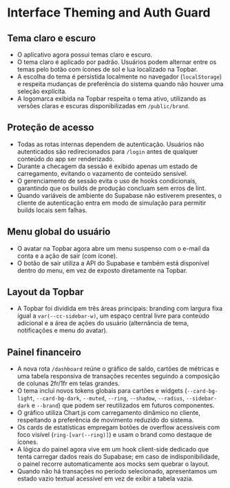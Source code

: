 # Interface Theming and Auth Guard

## Tema claro e escuro
- O aplicativo agora possui temas claro e escuro.
- O tema claro é aplicado por padrão. Usuários podem alternar entre os temas pelo botão com ícones de sol e lua localizado na Topbar.
- A escolha do tema é persistida localmente no navegador (`localStorage`) e respeita mudanças de preferência do sistema quando não houver uma seleção explícita.
- A logomarca exibida na Topbar respeita o tema ativo, utilizando as versões claras e escuras disponibilizadas em `/public/brand`.

## Proteção de acesso
- Todas as rotas internas dependem de autenticação. Usuários não autenticados são redirecionados para `/login` antes de qualquer conteúdo do app ser renderizado.
- Durante a checagem da sessão é exibido apenas um estado de carregamento, evitando o vazamento de conteúdo sensível.
- O gerenciamento de sessão evita o uso de hooks condicionais, garantindo que os builds de produção concluam sem erros de lint.
- Quando variáveis de ambiente do Supabase não estiverem presentes, o cliente de autenticação entra em modo de simulação para permitir builds locais sem falhas.

## Menu global do usuário
- O avatar na Topbar agora abre um menu suspenso com o e-mail da conta e a ação de sair (com ícone).
- O botão de sair utiliza a API do Supabase e também está disponível dentro do menu, em vez de exposto diretamente na Topbar.

## Layout da Topbar
- A Topbar foi dividida em três áreas principais: branding com largura fixa igual a `var(--cc-sidebar-w)`, um espaço central livre para conteúdo adicional e a área de ações do usuário (alternância de tema, notificações e menu do avatar).

## Painel financeiro
- A nova rota `/dashboard` reúne o gráfico de saldo, cartões de métricas e uma tabela responsiva de transações recentes seguindo a composição de colunas 2fr/1fr em telas grandes.
- O tema inclui novos tokens globais para cartões e widgets (`--card-bg-light`, `--card-bg-dark`, `--muted`, `--ring`, `--shadow`, `--radius`, `--sidebar-dark` e `--brand`) que podem ser reutilizados em futuros componentes.
- O gráfico utiliza Chart.js com carregamento dinâmico no cliente, respeitando a preferência de movimento reduzido do sistema.
- Os cards de estatísticas empregam botões de overflow acessíveis com foco visível (`ring-[var(--ring)]`) e usam o brand como destaque de ícones.
- A lógica do painel agora vive em um hook client-side dedicado que tenta carregar dados reais do Supabase; em caso de indisponibilidade, o painel recorre automaticamente aos mocks sem quebrar o layout.
- Quando não há transações no período selecionado, apresentamos um estado vazio textual acessível em vez de exibir a tabela vazia.
